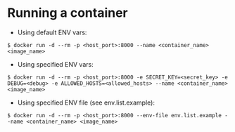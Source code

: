 # Running a container
- Using default ENV vars:
```
$ docker run -d --rm -p <host_port>:8000 --name <container_name> <image_name>
```
- Using specified ENV vars:
```
$ docker run -d --rm -p <host_port>:8000 -e SECRET_KEY=<secret_key> -e DEBUG=<debug> -e ALLOWED_HOSTS=<allowed_hosts> --name <container_name> <image_name>
```
- Using specified ENV file (see env.list.example):

```
$ docker run -d --rm -p <host_port>:8000 --env-file env.list.example --name <container_name> <image_name>
```